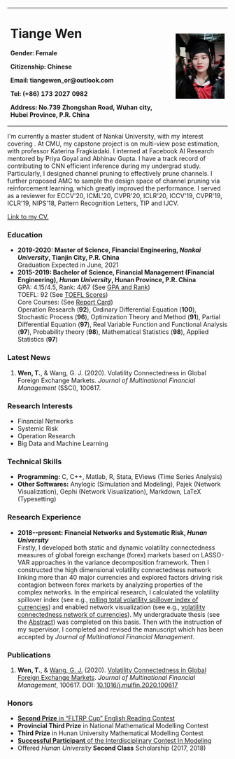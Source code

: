 <table border="0">
  <tr>
    <td width="75%">
      <h1>Tiange Wen</h1>
      <p><b>Gender: Female</b></p>
      <p><b>Citizenship: Chinese</b></p>
      <p><b>Email: tiangewen_or@outlook.com</b></p>
      <p><b>Tel: (+86) 173 2027 0982</b></p>
      <p><b>Address: No.739 Zhongshan Road, Wuhan city, Hubei Province, P.R. China</b></p>
    </td>
    <td width="25%">
      <img src="/photo.jpg" width="100%">     
    </td>
  </tr>
</table>  

I'm currently a master student of Nankai University, with my interest covering . At CMU, my capstone project is on multi-view pose estimation, with professor Katerina Fragkiadaki. I interned at Facebook AI Research mentored by Priya Goyal and Abhinav Gupta. 
I have a track record of contributing to CNN efficient inference during my undergrad study. Particularly, I designed channel pruning to effectively prune channels. I further proposed AMC to sample the design space of channel pruning via reinforcement learning, which greatly improved the performance. 
I served as a reviewer for ECCV'20, ICML'20, CVPR'20, ICLR'20, ICCV'19, CVPR'19, ICLR'19, NIPS'18, Pattern Recognition Letters, TIP and IJCV. 

[Link to my CV.](/CV.pdf)

### Education
- **2019-2020: Master of Science, Financial Engineering, _Nankai University_, Tianjin City, P.R. China**  
Graduation Expected in June, 2021
- **2015-2019: Bachelor of Science, Financial Management (Financial Engineering), _Hunan University_, Hunan Province, P.R. China**  
  GPA: 4.15/4.5, Rank: 4/67 (See [GPA and Rank](/gpa&rank.jpg))  
  TOEFL: 92 (See [TOEFL Scores](/toefl.jpg))  
  Core Courses: (See [Report Card](/reportcard.pdf))    
Operation Research (**92**), Ordinary Differential Equation (**100**), Stochastic Process (**96**), Optimization Theory and Method (**91**), Partial Differential Equation (**97**), Real Variable Function and Functional Analysis (**97**), Probability theory (**98**), Mathematical Statistics (**98**), Applied Statistics (**97**)  

### Latest News
1. **Wen, T.**, & Wang, G. J. (2020). Volatility Connectedness in Global Foreign Exchange Markets. _Journal of Multinational Financial Management_ (SSCI), 100617.  

### Research Interests
- Financial Networks
- Systemic Risk
- Operation Research
- Big Data and Machine Learning

### Technical Skills 
- **Programming:** C, C++, Matlab, R, Stata, EViews (Time Series Analysis)   
- **Other Softwares:** Anylogic (Simulation and Modeling), Pajek (Network Visualization), Gephi (Network Visualization), Markdown, LaTeX (Typesetting) 

### Research Experience
- **2018--present: Financial Networks and Systematic Risk, _Hunan University_**  
Firstly, I developed both static and dynamic volatility connectedness measures of global foreign exchange
(forex) markets based on LASSO-VAR approaches in the variance decomposition framework.
Then I constructed the high dimensional volatility connectedness network linking more than 40 major currencies and
explored factors driving risk contagion between forex markets by analyzing properties of the complex
networks. In the empirical research, I calculated the volatility spillover index (see e.g., [rolling total volatility spillover index of currencies](/RTVSI.png)) and enabled network visualization (see e.g., [volatility connectedness network of currencies](/VCNC.jpg)). My undergraduate thesis (see the [Abstract](/Abs.pdf)) was completed on this basis. Then with the instruction of my supervisor, I 
completed and revised the manuscript which has been accepted by _Journal of Multinational Financial
Management_.

### Publications
1. **Wen, T.**, & [Wang, G. J.](https://researchgate.net/profile/Gang_Jin_Wang) (2020). [Volatility Connectedness in Global Foreign Exchange Markets](/VCGFM.pdf). _Journal of Multinational Financial Management_, 100617. DOI: [10.1016/j.mulfin.2020.100617](https://linkinghub.elsevier.com/retrieve/pii/S1042444X20300062)  

### Honors
- [**Second Prize** in “FLTRP Cup” English Reading Contest](/FLTRP.jpg)  
- **Provincial Third Prize** in National Mathematical Modelling Contest  
- **Third Prize** in Hunan University Mathematical Modelling Contest
- [**Successful Participant** of the Interdisciplinary Contest In Modeling](/ICIM.jpg)
- Offered _Hunan University_ **Second Class** Scholarship (2017, 2018) 



